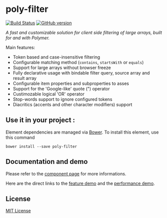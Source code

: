 # poly-filter

[![Build Status](https://travis-ci.org/vguillou/poly-filter.svg?branch=master)](https://travis-ci.org/vguillou/poly-filter)
[![GitHub version](https://badge.fury.io/gh/vguillou%2Fpoly-filter.svg)](https://badge.fury.io/gh/vguillou%2Fpoly-filter)

_A fast and customizable solution for client side filtering of large arrays, built for and with Polymer._

Main features:
- Token based and case-insensitive filtering
- Configurable matching method (`contains`, `startsWith` or `equals`)
- Support for large arrays without browser freeze
- Fully declarative usage with bindable filter query, source array and result array
- Configurable item properties and subproperties to asses
- Support for the 'Google-like' quote (") operator
- Custimozable logical 'OR' operator
- Stop-words support to ignore configured tokens
- Diacritics (accents and other character modifiers) support


## Use it in your project :

Element dependencies are managed via [Bower](http://bower.io/). To install this element,
use this command

    bower install --save poly-filter


## Documentation and demo

Please refer to the <a href="https://vguillou.github.io/webcomponents/poly-filter">component page</a> for more informations.

Here are the direct links to the <a href="https://vguillou.github.io/webcomponents/poly-filter/demo">feature demo</a> and the <a href="https://vguillou.github.io/webcomponents/poly-filter/demo/perf-demo.html">performance demo</a>.


## License

[MIT License](http://opensource.org/licenses/MIT)
